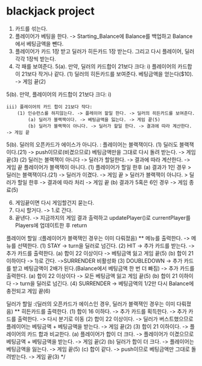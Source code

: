 # blackjack project

1. 카드를 섞는다.
2. 플레이어가 베팅을 한다. -> Starting_Balance에 Balance를 백업하고 Balance에서 베팅금액을 뺀다.
3. 플레이어가 카드 1장 받고 딜러가 히든카드 1장 받는다. 그리고 다시 플레이어, 딜러 각각 1장씩 받는다.
4. 각 패를 보여준다.
5(a). 만약, 딜러의 카드합이 21보다 크다:
    i) 플레이어의 카드합이 21보다 작거나 같다.
        (1) 딜러의 히든카드를 보여준다. 베팅금액을 얻는다($10). -> 게임 끝(2)

5(b). 만약, 플레이어의 카드합이 21보다 크다:
    i) 

    iii) 플레이어의 카드 합이 21보다 작다:
        (1) 인슈런스를 하지않는다. -> 플레이어 할일 한다. -> 딜러의 히든카드를 보여준다. 
            (a) 딜러가 블랙잭이다. -> 베팅금액을 잃는다. -> 게임 끝(5) 
            (b) 딜러가 블랙잭이 아니다. -> 딜러가 할일 한다. -> 결과에 따라 계산한다. -> 게임 끝

5(b). 딜러의 오픈카드가 에이스가 아니다. :
플레이어는 블랙잭이다. (1) 딜러도 블랙잭이다.(21) -> push이므로(비겼으므로) 베팅금액만을 그대로 다시 돌려 받는다. -> 게임 끝(3) (2) 딜러는 블랙잭이 아니다 -> 딜러가 할일한다. -> 결과에 따라 계산한다. -> 게임 끝
플레이어가 블랙잭이 아니다. (1) 플레이어가 할일 한후 (a) 결과가 1인 경우 > 딜러는 블랙잭이다.(21) -> 딜러가 이겼다. -> 게임 끝 > 딜러가 블랙잭이 아니다. > 딜러가 할일 한후 -> 결과에 따라 처리 -> 게임 끝 (b) 결과가 5혹은 6인 경우 -> 게임 종료(5)

6. 게임끝이면 다시 게임할건지 묻는다.
7. 다시 할거다. -> 1.로 간다.
8. 끝낸다. -> 지금까지의 게임 결과 출력하고 updatePlayer()로 currentPlayer를 Players에 업데이트한 후 return

플레이어 할일 :(플레이어가 블랙잭인 경우는 이미 다뤄졌음) ** 메뉴를 출력한다. -> 메뉴를 선택한다. 
(1) STAY -> turn을 딜러로 넘긴다.
(2) HIT -> 추가 카드를 받는다. -> 추가 카드를 출력한다. 
    (a) 합이 22 이상이다 -> 베팅금액 잃고 게임 끝(5) 
    (b) 합이 21 이하이다 -> 1)로 간다. ->SURRENDER 비활성화 
(3) DOUBLEDOWN -> 추가 카드를 받고 베팅금액이 2배가 된다.(Balance에서 베팅금액 한 번 더 빠짐) -> 추가 카드를 출력한다.
    (a) 합이 22 이상이다 -> 모든 베팅금액 잃고 게임 끝(5) 
    (b) 합이 21 이하이다 -> turn을 딜러로 넘긴다. 
(4) SURRENDER -> 베팅금액의 1/2만 다시 Balance에 충전되고 게임 끝(6)

딜러가 할일 :(딜러의 오픈카드가 에이스인 경우, 딜러가 블랙잭인 경우는 이미 다뤄졌음) ** 히든카드를 출력한다. (1) 합이 16 이하다. -> 추가 카드를 획득한다. -> 추가 카드를 출력한다. -> 다시 분기로 이동 
(2) 합이 22 이상이다. -> 딜러가 버스트했으므로 플레이어는 베팅금액 + 베팅금액을 받는다. -> 게임 끝(2) 
(3) 합이 21 이하이다. -> 플레이어의 카드 합과 비교한다.
    (a) 플레이어가 합이 더 크다. -> 플레이어가 이겼으므로 베팅금액 + 베팅금액을 받는다. -> 게임 끝(2) 
    (b) 딜러가 합이 더 크다. -> 플레이어는 베팅금액을 잃는다. -> 게임 끝(5) 
    (c) 합이 같다. -> push이므로 베팅금액만 그대로 돌려받는다. -> 게임 끝(3) */